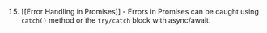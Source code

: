 15. [[Error Handling in Promises]] - Errors in Promises can be caught using `catch()` method or the `try/catch` block with async/await.
